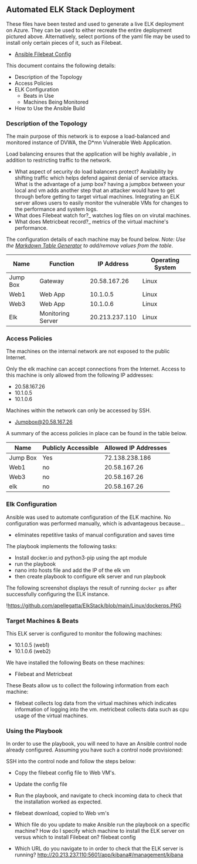 ## Automated ELK Stack Deployment



These files have been tested and used to generate a live ELK deployment on Azure. They can be used to either recreate the entire deployment pictured above. Alternatively, select portions of the yaml file may be used to install only certain pieces of it, such as Filebeat.
  
  - [Ansible Filebeat Config](https://github.com/apellegatta/ElkStack/blob/main/Ansible/ansible/filebeat-config.yml)

This document contains the following details:
- Description of the Topology
- Access Policies
- ELK Configuration
  - Beats in Use
  - Machines Being Monitored
- How to Use the Ansible Build

### Description of the Topology

The main purpose of this network is to expose a load-balanced and monitored instance of DVWA, the D*mn Vulnerable Web Application.

Load balancing ensures that the application will be highly available , in addition to restricting traffic to the network.
- What aspect of security do load balancers protect? Availability by shifting traffic which helps defend against denial of service attacks.  What is the advantage of a jump box? having a jumpbox between your local and vm adds another step that an attacker would have to get through before getting to target virtual machines.
Integrating an ELK server allows users to easily monitor the vulnerable VMs for changes to the performance and system logs.
- What does Filebeat watch for?_ watches log files on on virutal machines. 
- What does Metricbeat record?_  metrics of the virtual machine's performance.

The configuration details of each machine may be found below.
_Note: Use the [Markdown Table Generator](http://www.tablesgenerator.com/markdown_tables) to add/remove values from the table_.

| Name     | Function | IP Address | Operating System |
|----------|----------|------------|------------------|
| Jump Box | Gateway  | 20.58.167.26 | Linux           |
| Web1     | Web App  |10.1.0.5    |  Linux           |
| Web3     | Web App  |10.1.0.6    |  Linux           |
| Elk     | Monitoring Server |20.213.237.110| Linux           |

### Access Policies

The machines on the internal network are not exposed to the public Internet. 

Only the elk machine can accept connections from the Internet. Access to this machine is only allowed from the following IP addresses:
- 20.58.167.26
- 10.1.0.5
- 10.1.0.6

Machines within the network can only be accessed by SSH.
- Jumpbox@20.58.167.26

A summary of the access policies in place can be found in the table below.

| Name     | Publicly Accessible | Allowed IP Addresses |
|----------|---------------------|----------------------|
| Jump Box | Yes                 | 72.138.238.186       |
| Web1     | no                  |20.58.167.26          |
| Web3     | no                  |20.58.167.26          |
|elk       | no                  |20.58.167.26  

### Elk Configuration

Ansible was used to automate configuration of the ELK machine. No configuration was performed manually, which is advantageous because...
- eliminates repetitive tasks of manual configuration and saves time

The playbook implements the following tasks:
- Install docker.io and python3-pip using the apt module 
- run the playbook
- nano into hosts file and add the IP of the elk vm
- then create playbook to configure elk server and run playbook

The following screenshot displays the result of running `docker ps` after successfully configuring the ELK instance.

!https://github.com/apellegatta/ElkStack/blob/main/Linux/dockerps.PNG

### Target Machines & Beats
This ELK server is configured to monitor the following machines:
- 10.1.0.5 (web1)
- 10.1.0.6 (web2)

We have installed the following Beats on these machines:
- Filebeat and Metricbeat

These Beats allow us to collect the following information from each machine:
- filebeat collects log data from the virtual machines which indicates information of logging into the vm. metricbeat collects data such as cpu usage of the virtual machines.

### Using the Playbook
In order to use the playbook, you will need to have an Ansible control node already configured. Assuming you have such a control node provisioned: 

SSH into the control node and follow the steps below:
- Copy the filebeat config  file to Web VM's.
- Update the config file
- Run the playbook, and navigate to check incoming data to check that the installation worked as expected.

- filebeat download, copied to Web vm's
- Which file do you update to make Ansible run the playbook on a specific machine? How do I specify which machine to install the ELK server on versus which to install Filebeat on? filebeat config
- Which URL do you navigate to in order to check that the ELK server is running? http://20.213.237.110:5601/app/kibana#/management/kibana
